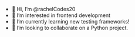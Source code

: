 - 👋 Hi, I’m @rachelCodes20
- 👀 I’m interested in frontend development 
- 🌱 I’m currently learning new testing frameworks!
- 💞️ I’m looking to collaborate on a Python project.


<!---
rachelCodes20/rachelCodes20 is a ✨ special ✨ repository because its `README.md` (this file) appears on your GitHub profile.
You can click the Preview link to take a look at your changes.
--->
